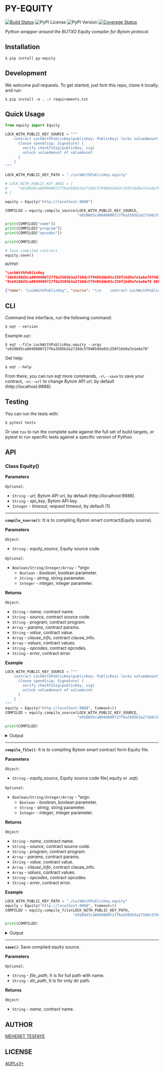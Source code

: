 # PY-EQUITY

[![Build Status](https://travis-ci.org/meherett/py-equity.svg?branch=master)](https://travis-ci.org/meherett/py-equity)
![PyPI License](https://img.shields.io/pypi/l/py-equity.svg?color=black)
![PyPI Version](https://img.shields.io/pypi/v/py-equity.svg?color=blue)
[![Coverage Status](https://coveralls.io/repos/github/meherett/py-equity/badge.svg?branch=master)](https://coveralls.io/github/meherett/py-equity?branch=master)

*Python wrapper around the BUTXO Equity compiler for Bytom protocol.*

## Installation
```shell script
$ pip install py-equity
```

## Development
We welcome pull requests. To get started, just fork this repo, clone it locally, and run:
```
$ pip install -e . -r requirements.txt
```

## Quick Usage
```python
from equity import Equity

LOCK_WITH_PUBLIC_KEY_SOURCE = """
    contract LockWithPublicKey(publicKey: PublicKey) locks valueAmount of valueAsset {
      clause spend(sig: Signature) {
        verify checkTxSig(publicKey, sig)
        unlock valueAmount of valueAsset
      }
    }
"""

LOCK_WITH_PUBLIC_KEY_PATH = "./LockWithPublicKey.equity"

# LOCK_WITH_PUBLIC_KEY_ARGS = [
#     "e9108d3ca8049800727f6a3505b3a2710dc579405dde03c250f16d9a7e1e6e78"
# ]

equity = Equity("http://localhost:9888")

COMPILED = equity.compile_source(LOCK_WITH_PUBLIC_KEY_SOURCE,
                                 "e9108d3ca8049800727f6a3505b3a2710dc579405dde03c250f16d9a7e1e6e78")

print(COMPILED["name"])
print(COMPILED["program"])
print(COMPILED["opcodes"])

print(COMPILED)

# Save compiled contract
equity.save()
```

`OUTPUT`

```json
"LockWithPublicKey
"20e9108d3ca8049800727f6a3505b3a2710dc579405dde03c250f16d9a7e1e6e787403ae7cac00c0"
"0xe9108d3ca8049800727f6a3505b3a2710dc579405dde03c250f16d9a7e1e6e78 DEPTH 0xae7cac FALSE CHECKPREDICATE"

{"name": "LockWithPublicKey", "source": "\\n    contract LockWithPublicKey(publicKey: PublicKey) locks valueAmount of valueAsset {\\n      clause spend(sig: Signature) {\\n        verify checkTxSig(publicKey, sig)\\n        unlock valueAmount of valueAsset\\n      }\\n    }\\n", "program": "20e9108d3ca8049800727f6a3505b3a2710dc579405dde03c250f16d9a7e1e6e787403ae7cac00c0", "params": [{"name": "publicKey", "type": "PublicKey"}], "value": "valueAmount of valueAsset", "clause_info": [{"name": "spend", "params": [{"name": "sig", "type": "Signature"}], "values": [{"name": "", "asset": "valueAsset", "amount": "valueAmount"}]}], "opcodes": "0xe9108d3ca8049800727f6a3505b3a2710dc579405dde03c250f16d9a7e1e6e78 DEPTH 0xae7cac FALSE CHECKPREDICATE", "error": ""}
```

## CLI

Command line interface, run the following command:

```shell script
$ eqt --version
```

Example `eqt`:
```shell script
$ eqt --file LockWithPublicKey.equity --args "e9108d3ca8049800727f6a3505b3a2710dc579405dde03c250f16d9a7e1e6e78"
```

Get help:
```shell script
$ eqt --help
```

From there, you can run eqt more commands, `-s\--save` to save your contract, `-u\--url` to change Bytom API url. by default (http://localhost:9888).

## Testing

You can run the tests with:

```
$ pytest tests
```

Or use `tox` to run the complete suite against the full set of build targets, or pytest to run specific 
tests against a specific version of Python.

## API

### Class Equity()

**Parameters**

`Optional`:
- `String` - *url*, Bytom API url, by default (http://localhost:9888).
- `String` - *api_key*, Bytom API key.
- `Integer` - *timeout*, request timeout, by default (1).

---

**`compile_source()`**: It is to compiling Bytom smart contract(Equity source).

**Parameters**

`Object`:
- `String` - *equity_source*, Equity source code.

`Optional`:
- `Boolean/String/Integer/Array` - **argv*.
    - `Boolean` - *boolean*, boolean parameter.
    - `String` - *string*, string parameter.
    - `Integer` - *integer*, integer parameter.

**Returns**

`Object`:
- `String` - *name*, contract name.
- `String` - *source*, contract source code.
- `String` - *program*, contract program.
- `Array` - *params*, contract params.
- `String` - *value*, contract value.
- `Array` - *clause_info*, contract clause_info.
- `Array` - *values*, contract values.
- `String` - *opcodes*, contract opcodes.
- `String` - *error*, contract error.

**Example**

```python
LOCK_WITH_PUBLIC_KEY_SOURCE = """
    contract LockWithPublicKey(publicKey: PublicKey) locks valueAmount of valueAsset {
      clause spend(sig: Signature) {
        verify checkTxSig(publicKey, sig)
        unlock valueAmount of valueAsset
      }
    }
"""
equity = Equity("http://localhost:9888", timeout=5)
COMPILED = equity.compile_source(LOCK_WITH_PUBLIC_KEY_SOURCE,
                                 "e9108d3ca8049800727f6a3505b3a2710dc579405dde03c250f16d9a7e1e6e78")

print(COMPILED)
```
<details>
<summary>Output</summary>

```json5
{"name": "LockWithPublicKey", "source": "\\n    contract LockWithPublicKey(publicKey: PublicKey) locks valueAmount of valueAsset {\\n      clause spend(sig: Signature) {\\n        verify checkTxSig(publicKey, sig)\\n        unlock valueAmount of valueAsset\\n      }\\n    }\\n", "program": "20e9108d3ca8049800727f6a3505b3a2710dc579405dde03c250f16d9a7e1e6e787403ae7cac00c0", "params": [{"name": "publicKey", "type": "PublicKey"}], "value": "valueAmount of valueAsset", "clause_info": [{"name": "spend", "params": [{"name": "sig", "type": "Signature"}], "values": [{"name": "", "asset": "valueAsset", "amount": "valueAmount"}]}], "opcodes": "0xe9108d3ca8049800727f6a3505b3a2710dc579405dde03c250f16d9a7e1e6e78 DEPTH 0xae7cac FALSE CHECKPREDICATE", "error": ""}
```
</details>

----

**`compile_file()`**: It is to compiling Bytom smart contract form Equity file.

**Parameters**

`Object`:
- `String` - *equity_source*, Equity source code file(.equity or .eqt).

`Optional`:
- `Boolean/String/Integer/Array` - **argv*.
    - `Boolean` - *boolean*, boolean parameter.
    - `String` - *string*, string parameter.
    - `Integer` - *integer*, integer parameter.

**Returns**

`Object`:
- `String` - *name*, contract name.
- `String` - *source*, contract source code.
- `String` - *program*, contract program.
- `Array` - *params*, contract params.
- `String` - *value*, contract value.
- `Array` - *clause_info*, contract clause_info.
- `Array` - *values*, contract values.
- `String` - *opcodes*, contract opcodes.
- `String` - *error*, contract error.

**Example**

```python
LOCK_WITH_PUBLIC_KEY_PATH = "./LockWithPublicKey.equity"
equity = Equity("http://localhost:9888", timeout=5)
COMPILED = equity.compile_file(LOCK_WITH_PUBLIC_KEY_PATH,
                               "e9108d3ca8049800727f6a3505b3a2710dc579405dde03c250f16d9a7e1e6e78")

print(COMPILED)
```
<details>
<summary>Output</summary>

```json5
{"name": "LockWithPublicKey", "source": "\\n    contract LockWithPublicKey(publicKey: PublicKey) locks valueAmount of valueAsset {\\n      clause spend(sig: Signature) {\\n        verify checkTxSig(publicKey, sig)\\n        unlock valueAmount of valueAsset\\n      }\\n    }\\n", "program": "20e9108d3ca8049800727f6a3505b3a2710dc579405dde03c250f16d9a7e1e6e787403ae7cac00c0", "params": [{"name": "publicKey", "type": "PublicKey"}], "value": "valueAmount of valueAsset", "clause_info": [{"name": "spend", "params": [{"name": "sig", "type": "Signature"}], "values": [{"name": "", "asset": "valueAsset", "amount": "valueAmount"}]}], "opcodes": "0xe9108d3ca8049800727f6a3505b3a2710dc579405dde03c250f16d9a7e1e6e78 DEPTH 0xae7cac FALSE CHECKPREDICATE", "error": ""}
```
</details>

----

**`save()`**: Save compiled equity source.

**Parameters**

`Optional`:
- `String` - *file_path*, It is for full path with name.
- `String` - *dir_path*, It is for only dir path.

**Returns**

`Object`:
- `String` - *name*, contract name.

## AUTHOR
 [MEHERET TESFAYE](https://github.com/meherett)

## LICENSE
 [AGPLv3+](LICENSE)
